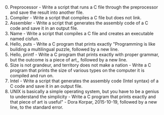 0. Preprocessor - Write a script that runs a C file through the preprocessor and save the result into another file.
1. Compiler - Write a script that compiles a C file but does not link.
2. Assembler - Write a script that generates the assembly code of a C code and save it in an output file.
3. Name - Write a script that compiles a C file and creates an executable named cisfun.
4. Hello, puts - Write a C program that prints exactly "Programming is like building a multilingual puzzle, followed by a new line.
5. Hello, printf - Write a C program that prints exactly with proper grammar, but the outcome is a piece of art,, followed by a new line.
6. Size is not grandeur, and territory does not make a nation - Write a C program that prints the size of various types on the computer it is compiled and run on.
7. Intel - Write a script that generates the assembly code (Intel syntax) of a C code and save it in an output file.
8. UNIX is basically a simple operating system, but you have to be a genius to understand the simplicity - Write a C program that prints exactly and that piece of art is useful" - Dora Korpar, 2015-10-19, followed by a new line, to the standard error.

